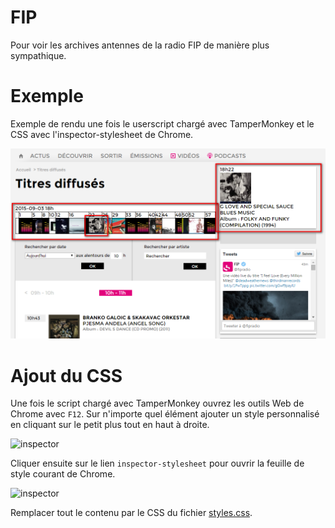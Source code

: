 # FIP
Pour voir les archives antennes de la radio FIP de manière plus sympathique.

# Exemple
Exemple de rendu une fois le userscript chargé avec TamperMonkey et le CSS avec l'inspector-stylesheet de Chrome.

![capture](doc/exemple-20150904.png)

# Ajout du CSS

Une fois le script chargé avec TamperMonkey ouvrez les outils Web de Chrome avec `F12`.
Sur n'importe quel élément ajouter un style personnalisé en cliquant sur le petit plus tout en haut à droite.

![inspector](inspector-2015-09-04_111024.png)

Cliquer ensuite sur le lien `inspector-stylesheet` pour ouvrir la feuille de style courant de Chrome.

![inspector](inspector-2015-09-04_111637.png)

Remplacer tout le contenu par le CSS du fichier [styles.css](styles.css).
